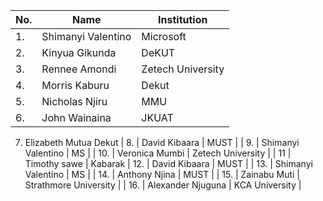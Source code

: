 | No. | Name    | Institution          |
| --- |------------------------|------------------------|
| 1.  | Shimanyi Valentino     | Microsoft              | 
| 2.  | Kinyua Gikunda         | DeKUT                  |
| 3.  | Rennee Amondi          | Zetech University      |
| 4.  | Morris Kaburu          | Dekut                  |
| 5.  | Nicholas Njiru         | MMU                    |
| 6.  | John Wainaina          | JKUAT                  |
  7.    Elizabeth Mutua          Dekut
| 8.  | David Kibaara          | MUST                   |
| 9.  | Shimanyi Valentino     | MS                     |
| 10.   | Veronica Mumbi | Zetech University |
| 11   |   Timothy  sawe        | Kabarak
| 12.  | David Kibaara          | MUST                   |
| 13.  | Shimanyi Valentino     | MS                     |
| 14.  | Anthony Njina	         | MUST			              |
| 15.  | Zainabu Muti           | Strathmore University  |
| 16.  | Alexander Njuguna      | KCA University         |